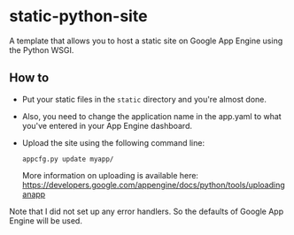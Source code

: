 static-python-site
==================

A template that allows you to host a static site on Google App Engine using the Python WSGI.

How to
------

* Put your static files in the `static` directory and you're almost done.
* Also, you need to change the application name in the app.yaml to what you've entered in your App Engine dashboard.  
* Upload the site using the following command line:  
  
      appcfg.py update myapp/
  
  More information on uploading is available here: <https://developers.google.com/appengine/docs/python/tools/uploadinganapp>

Note that I did not set up any error handlers. So the defaults of Google App Engine will be used.